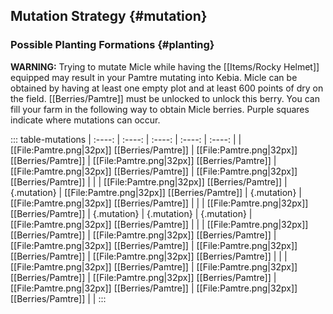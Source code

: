 ## Mutation Strategy {#mutation}

### Possible Planting Formations {#planting}

**WARNING:** Trying to mutate Micle while having the [[Items/Rocky Helmet]] equipped may result in your Pamtre mutating into Kebia.
Micle can be obtained by having at least one empty plot and at least 600 points of dry on the field. [[Berries/Pamtre]] must be unlocked to unlock this berry. You can fill your farm in the following way to obtain Micle berries. Purple squares indicate where mutations can occur.

::: table-mutations
| :----: | :----: | :----: | :----: | :----: |
| [[File:Pamtre.png\|32px]] [[Berries/Pamtre]] | [[File:Pamtre.png\|32px]] [[Berries/Pamtre]] | [[File:Pamtre.png\|32px]] [[Berries/Pamtre]] | [[File:Pamtre.png\|32px]] [[Berries/Pamtre]] | [[File:Pamtre.png\|32px]] [[Berries/Pamtre]] | |
| [[File:Pamtre.png\|32px]] [[Berries/Pamtre]] | {.mutation} | [[File:Pamtre.png\|32px]] [[Berries/Pamtre]] | {.mutation} | [[File:Pamtre.png\|32px]] [[Berries/Pamtre]] | |
| [[File:Pamtre.png\|32px]] [[Berries/Pamtre]] | {.mutation} | {.mutation} | {.mutation} | [[File:Pamtre.png\|32px]] [[Berries/Pamtre]] | |
| [[File:Pamtre.png\|32px]] [[Berries/Pamtre]] | [[File:Pamtre.png\|32px]] [[Berries/Pamtre]] | [[File:Pamtre.png\|32px]] [[Berries/Pamtre]] | [[File:Pamtre.png\|32px]] [[Berries/Pamtre]] | [[File:Pamtre.png\|32px]] [[Berries/Pamtre]] | |
| [[File:Pamtre.png\|32px]] [[Berries/Pamtre]] | [[File:Pamtre.png\|32px]] [[Berries/Pamtre]] | [[File:Pamtre.png\|32px]] [[Berries/Pamtre]] | [[File:Pamtre.png\|32px]] [[Berries/Pamtre]] | [[File:Pamtre.png\|32px]] [[Berries/Pamtre]] | |
:::